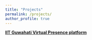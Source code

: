```yaml
---
title: "Projects"
permalink: /projects/
author_profile: true
---
```


[**IIT Guwahati Virtual Presence platform**](http://snehilsanyal.github.io/projects/IITGVP)<br>

